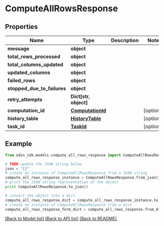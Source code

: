 # ComputeAllRowsResponse


## Properties

Name | Type | Description | Notes
------------ | ------------- | ------------- | -------------
**message** | **object** |  | 
**total_rows_processed** | **object** |  | 
**total_columns_updated** | **object** |  | 
**updated_columns** | **object** |  | 
**failed_rows** | **object** |  | 
**stopped_due_to_failures** | **object** |  | 
**retry_attempts** | **Dict[str, object]** |  | 
**computation_id** | [**ComputationId**](ComputationId.md) |  | [optional] 
**history_table** | [**HistoryTable**](HistoryTable.md) |  | [optional] 
**task_id** | [**TaskId**](TaskId.md) |  | [optional] 

## Example

```python
from odin_sdk.models.compute_all_rows_response import ComputeAllRowsResponse

# TODO update the JSON string below
json = "{}"
# create an instance of ComputeAllRowsResponse from a JSON string
compute_all_rows_response_instance = ComputeAllRowsResponse.from_json(json)
# print the JSON string representation of the object
print ComputeAllRowsResponse.to_json()

# convert the object into a dict
compute_all_rows_response_dict = compute_all_rows_response_instance.to_dict()
# create an instance of ComputeAllRowsResponse from a dict
compute_all_rows_response_form_dict = compute_all_rows_response.from_dict(compute_all_rows_response_dict)
```
[[Back to Model list]](../README.md#documentation-for-models) [[Back to API list]](../README.md#documentation-for-api-endpoints) [[Back to README]](../README.md)


